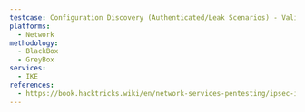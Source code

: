 ```yaml
---
testcase: Configuration Discovery (Authenticated/Leak Scenarios) - Validate if returned configuration options (transforms, life durations, vendor IDs) reveal sensitive info or help in targeted attacks
platforms: 
  - Network
methodology: 
  - BlackBox
  - GreyBox
services:
  - IKE
references:
  - https://book.hacktricks.wiki/en/network-services-pentesting/ipsec-ike-vpn-pentesting.html
---
```

